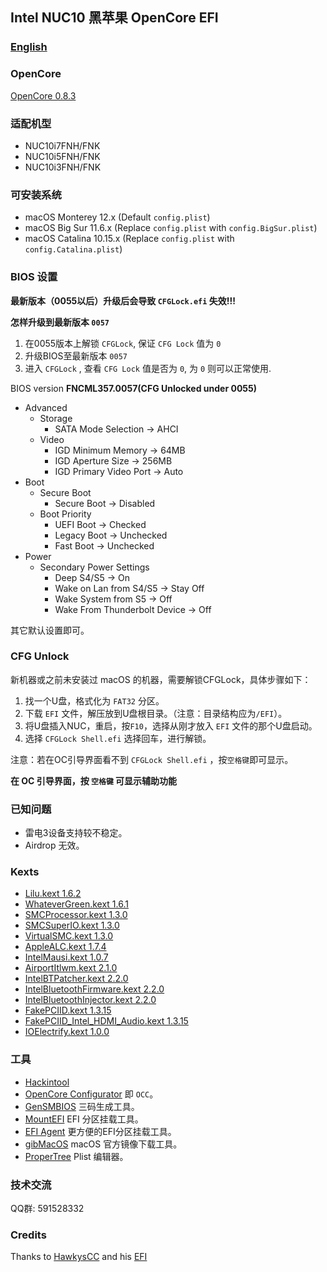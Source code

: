 
## Intel NUC10 黑苹果 OpenCore EFI

### [English](README.md)

### OpenCore

[OpenCore 0.8.3](https://github.com/acidanthera/OpenCorePkg)


### 适配机型

- NUC10i7FNH/FNK
- NUC10i5FNH/FNK
- NUC10i3FNH/FNK


### 可安装系统

- macOS Monterey 12.x (Default `config.plist`)
- macOS Big Sur 11.6.x (Replace `config.plist` with `config.BigSur.plist`)
- macOS Catalina 10.15.x (Replace `config.plist` with `config.Catalina.plist`)


### BIOS 设置

**最新版本（0055以后）升级后会导致 `CFGLock.efi` 失效!!!** 

**怎样升级到最新版本 `0057`** 
1. 在0055版本上解锁 `CFGLock`, 保证 `CFG Lock` 值为 `0`
2. 升级BIOS至最新版本 `0057`
3. 进入 `CFGLock` , 查看 `CFG Lock` 值是否为 `0`, 为 `0` 则可以正常使用.


BIOS version **FNCML357.0057(CFG Unlocked under 0055)**

+ Advanced
  - Storage
    * SATA Mode Selection -> AHCI
  - Video
    * IGD Minimum Memory -> 64MB
    * IGD Aperture Size -> 256MB
    * IGD Primary Video Port -> Auto
+ Boot 
  - Secure Boot
    * Secure Boot -> Disabled
  - Boot Priority
    * UEFI Boot -> Checked
    * Legacy Boot -> Unchecked
    * Fast Boot -> Unchecked
+ Power
  - Secondary Power Settings
    * Deep S4/S5 -> On
    * Wake on Lan from S4/S5 -> Stay Off
    * Wake System from S5 -> Off
    * Wake From Thunderbolt Device -> Off

其它默认设置即可。


### CFG Unlock

新机器或之前未安装过 macOS 的机器，需要解锁CFGLock，具体步骤如下：

1. 找一个U盘，格式化为 `FAT32` 分区。
2. 下载 `EFI` 文件，解压放到U盘根目录。（注意：目录结构应为`/EFI`）。
3. 将U盘插入NUC，重启，按`F10`，选择从刚才放入 `EFI` 文件的那个U盘启动。 
4. 选择 `CFGLock Shell.efi` 选择回车，进行解锁。

注意：若在OC引导界面看不到 `CFGLock Shell.efi` ，按`空格键`即可显示。


**在 OC 引导界面，按 `空格键` 可显示辅助功能**


### 已知问题
- 雷电3设备支持较不稳定。
- Airdrop 无效。


### Kexts

- [Lilu.kext 1.6.2](https://github.com/acidanthera/Lilu)
- [WhateverGreen.kext 1.6.1](https://github.com/acidanthera/WhateverGreen)
- [SMCProcessor.kext 1.3.0](https://github.com/acidanthera/VirtualSMC)
- [SMCSuperIO.kext 1.3.0](https://github.com/acidanthera/VirtualSMC)
- [VirtualSMC.kext 1.3.0](https://github.com/acidanthera/VirtualSMC)
- [AppleALC.kext 1.7.4](https://github.com/acidanthera/AppleALC)
- [IntelMausi.kext 1.0.7](https://github.com/acidanthera/IntelMausi)
- [AirportItlwm.kext 2.1.0](https://github.com/OpenIntelWireless/itlwm)
- [IntelBTPatcher.kext 2.2.0](https://github.com/OpenIntelWireless/IntelBluetoothFirmware)
- [IntelBluetoothFirmware.kext 2.2.0](https://github.com/OpenIntelWireless/IntelBluetoothFirmware)
- [IntelBluetoothInjector.kext 2.2.0](https://github.com/OpenIntelWireless/IntelBluetoothFirmware)
- [FakePCIID.kext 1.3.15](https://bitbucket.org/RehabMan/os-x-fake-pci-id)
- [FakePCIID_Intel_HDMI_Audio.kext 1.3.15](https://bitbucket.org/RehabMan/os-x-fake-pci-id)
- [IOElectrify.kext 1.0.0](https://github.com/the-darkvoid/macOS-IOElectrify)

### 工具

- [Hackintool](https://github.com/headkaze/Hackintool) 
- [OpenCore Configurator](https://mackie100projects.altervista.org/opencore-configurator/) 即 `OCC`。
- [GenSMBIOS](https://github.com/corpnewt/GenSMBIOS) 三码生成工具。
- [MountEFI](https://github.com/corpnewt/MountEFI) EFI 分区挂载工具。
- [EFI Agent](https://github.com/headkaze/EFI-Agent) 更方便的EFI分区挂载工具。
- [gibMacOS](https://github.com/corpnewt/gibMacOS) macOS 官方镜像下载工具。
- [ProperTree](https://github.com/corpnewt/ProperTree) Plist 编辑器。


### 技术交流

QQ群: 591528332


### Credits

Thanks to [HawkysCC](https://github.com/HawkysCC) and his [EFI](https://github.com/HawkysCC/Hackintosh-NUC10i7)
